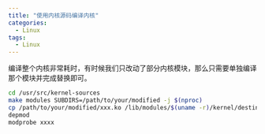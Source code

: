 ```yaml
---
title: "使用内核源码编译内核"
categories:
  - Linux
tags:
  - Linux
---
```


编译整个内核非常耗时，有时候我们只改动了部分内核模块，那么只需要单独编译那个模块并完成替换即可。

```bash
cd /usr/src/kernel-sources
make modules SUBDIRS=/path/to/your/modified -j $(nproc)
cp /path/to/your/modified/xxx.ko /lib/modules/$(uname -r)/kernel/destination
depmod
modprobe xxxx
```
